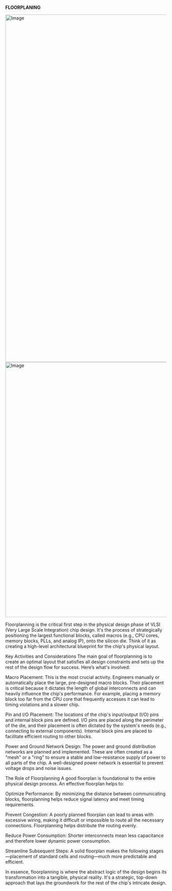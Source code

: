 **FLOORPLANING**

<img width="1920" height="1080" alt="Image" src="https://github.com/user-attachments/assets/a1a77b29-c063-4a9d-ba3d-3e2a3bb0c7b8" />

<img width="965" height="793" alt="Image" src="https://github.com/user-attachments/assets/5011320d-1dba-43b4-9ede-8d76b72975a3" />


Floorplanning is the critical first step in the physical design phase of VLSI (Very Large Scale Integration) chip design. It's the process of strategically positioning the largest functional blocks, called macros (e.g., CPU cores, memory blocks, PLLs, and analog IP), onto the silicon die. Think of it as creating a high-level architectural blueprint for the chip's physical layout.

Key Activities and Considerations
The main goal of floorplanning is to create an optimal layout that satisfies all design constraints and sets up the rest of the design flow for success. Here’s what's involved:

Macro Placement: This is the most crucial activity. Engineers manually or automatically place the large, pre-designed macro blocks. Their placement is critical because it dictates the length of global interconnects and can heavily influence the chip's performance. For example, placing a memory block too far from the CPU core that frequently accesses it can lead to timing violations and a slower chip.

Pin and I/O Placement: The locations of the chip's input/output (I/O) pins and internal block pins are defined. I/O pins are placed along the perimeter of the die, and their placement is often dictated by the system's needs (e.g., connecting to external components). Internal block pins are placed to facilitate efficient routing to other blocks.

Power and Ground Network Design: The power and ground distribution networks are planned and implemented. These are often created as a "mesh" or a "ring" to ensure a stable and low-resistance supply of power to all parts of the chip. A well-designed power network is essential to prevent voltage drops and noise issues.

The Role of Floorplanning
A good floorplan is foundational to the entire physical design process. An effective floorplan helps to:

Optimize Performance: By minimizing the distance between communicating blocks, floorplanning helps reduce signal latency and meet timing requirements.

Prevent Congestion: A poorly planned floorplan can lead to areas with excessive wiring, making it difficult or impossible to route all the necessary connections. Floorplanning helps distribute the routing evenly.

Reduce Power Consumption: Shorter interconnects mean less capacitance and therefore lower dynamic power consumption.

Streamline Subsequent Steps: A solid floorplan makes the following stages—placement of standard cells and routing—much more predictable and efficient.

In essence, floorplanning is where the abstract logic of the design begins its transformation into a tangible, physical reality. It's a strategic, top-down approach that lays the groundwork for the rest of the chip's intricate design.
